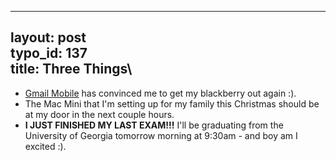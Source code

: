 ------------------------------------------------------------------------

layout: post\
typo\_id: 137\
title: Three Things\
---

-   [Gmail Mobile](http://m.gmail.com) has convinced me to get my
    blackberry out again :).
-   The Mac Mini that I'm setting up for my family this Christmas should
    be at my door in the next couple hours.
-   **I JUST FINISHED MY LAST EXAM!!!** I'll be graduating from the
    University of Georgia tomorrow morning at 9:30am - and boy am I
    excited :).

